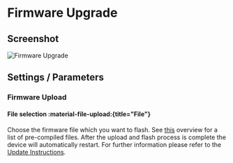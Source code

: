 # Firmware Upgrade

## Screenshot

![Firmware Upgrade](../../assets/images/screenshots/firmware_upgrade.png)

## Settings / Parameters

### Firmware Upload

#### File selection :material-file-upload:{title="File"}

Choose the firmware file which you want to flash. See [this](../flash_esp.md) overview for a list of pre-compiled files.
After the upload and flash process is complete the device will automatically restart. For further information please refer to the [Update Instructions](../update.md).
